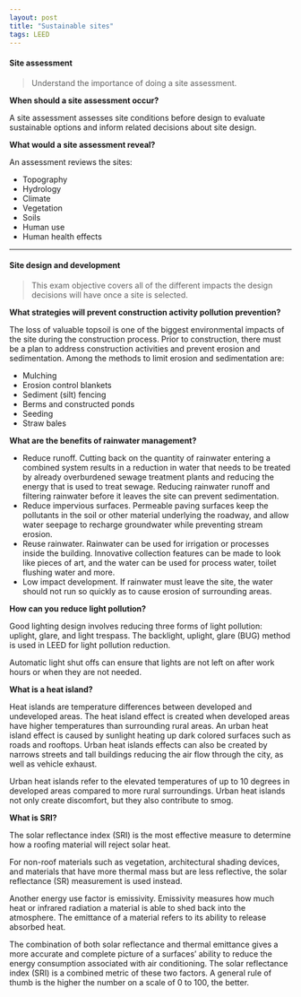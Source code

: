```yaml
---
layout: post
title: "Sustainable sites"
tags: LEED
---
```


#### Site assessment

> Understand the importance of doing a site assessment.

__When should a site assessment occur?__

A site assessment assesses site conditions before design to evaluate sustainable options and inform related decisions about site design.

__What would a site assessment reveal?__

An assessment reviews the sites:

- Topography
- Hydrology
- Climate
- Vegetation
- Soils
- Human use
- Human health effects

---

#### Site design and development

> This exam objective covers all of the different impacts the design decisions will have once a site is selected.

__What strategies will prevent construction activity pollution prevention?__

The loss of valuable topsoil is one of the biggest environmental impacts of the site during the construction process. Prior to construction, there must be a plan to address construction activities and prevent erosion and sedimentation. Among the methods to limit erosion and sedimentation are:

- Mulching
- Erosion control blankets
- Sediment (silt) fencing
- Berms and constructed ponds
- Seeding
- Straw bales

__What are the benefits of rainwater management?__

- Reduce runoff. Cutting back on the quantity of rainwater entering a combined system results in a reduction in water that needs to be treated by already overburdened sewage treatment plants and reducing the energy that is used to treat sewage. Reducing rainwater runoff and filtering rainwater before it leaves the site can prevent sedimentation.
- Reduce impervious surfaces. Permeable paving surfaces keep the pollutants in the soil or other material underlying the roadway, and allow water seepage to recharge groundwater while preventing stream erosion.
- Reuse rainwater. Rainwater can be used for irrigation or processes inside the building. Innovative collection features can be made to look like pieces of art, and the water can be used for process water, toilet flushing water and more.
- Low impact development. If rainwater must leave the site, the water should not run so quickly as to cause erosion of surrounding areas.

__How can you reduce light pollution?__

Good lighting design involves reducing three forms of light pollution: uplight, glare, and light trespass. The backlight, uplight, glare (BUG) method is used in LEED for light pollution reduction.

Automatic light shut offs can ensure that lights are not left on after work hours or when they are not needed. 

__What is a heat island?__

Heat islands are temperature differences between developed and undeveloped areas.
The heat island effect is created when developed areas have higher temperatures than surrounding rural areas. An urban heat island effect is caused by sunlight heating up dark colored surfaces such as roads and rooftops. Urban heat islands effects can also be created by narrows streets and tall buildings reducing the air flow through the city, as well as vehicle exhaust.

Urban heat islands refer to the elevated temperatures of up to 10 degrees in developed areas compared to more rural surroundings. Urban heat islands not only create discomfort, but they also contribute to smog.

__What is SRI?__

The solar reflectance index (SRI) is the most effective measure to determine how a roofing material will reject solar heat.

For non-roof materials such as vegetation, architectural shading devices, and materials that have more thermal mass but are less reflective, the solar reflectance (SR) measurement is used instead.

Another energy use factor is emissivity. Emissivity measures how much heat or infrared radiation a material is able to shed back into the atmosphere. The emittance of a material refers to its ability to release absorbed heat.

The combination of both solar reflectance and thermal emittance gives a more accurate and complete picture of a surfaces’ ability to reduce the energy consumption associated with air conditioning. The solar reflectance index (SRI) is a combined metric of these two factors. A general rule of thumb is the higher the number on a scale of 0 to 100, the better.

